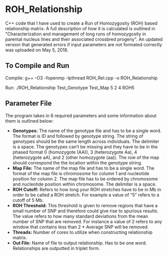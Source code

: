 # ROH_Relationship

C++ code that I have used to create a Run of Homozygosity (ROH) based relationship matrix. A full description of how it is calculated is outlined in "Characterization and management of long runs of homozygosity in parental nucleus lines and their associated crossbred progeny". An updated version that generated errors if input parameters are not formated correctly was uploaded on May 5, 2018.

## To Compile and Run
Compile: g++ -O3 -fopenmp -lpthread ROH_Rel.cpp -o ROH_Relationship

Run: ./ROH_Relationship Test_Genotype Test_Map 5 2 4 ROH5

## Parameter File
The program takes in 6 required parameters and some information about them is outlined below:

- **Genotypes:** The name of the genotype file and has to be a single word. The format is ID and followed by genotype string. The string of genotypes should be the same length across individuals. The delimiter is a space. The genotypes can’t be missing and they have to be in the phased format 0 (homozygote (AA)), 3 (heterozygote Aa), 4 (heterozygote aA), and 2 (other homozygote (aa)). The row of the map should correspond the the location within the genotype string.
- **Map File:** The name of the map file and has to be a single word. The format of the map file is chromosome for column 1 and nucleotide position for column 2. The map file has to be ordered by chromosome and nucleotide position within chromosome. The delimiter is a space.
- **ROH Cutoff:** Refers to how long your ROH stretches have to be in Mb in order to be called a ROH stretch. For example a value of “5” refers to a cutoff of 5 Mb.
- **ROH Threshold:** This threshold is given to remove regions that have a small number of SNP and therefore could give rise to spurious results. The value refers to how many standard deviations from the mean number of SNP that are removed. For instance a value of 2 refers to any window that contains less than 2 * Average SNP will be removed.
- **Threads:** Number of cores to utilize when constructing relationship matrix.
- **Out File:** Name of file to output relationship. Has to be one word. Relationships are outputted in triplet form. 
